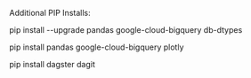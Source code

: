 Additional PIP Installs:

pip install --upgrade pandas google-cloud-bigquery db-dtypes

pip install pandas google-cloud-bigquery plotly

pip install dagster dagit
